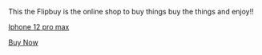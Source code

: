 This the Flipbuy is the online shop to buy things 
buy the things and enjoy!! 

[Iphone 12 pro max](https://images-na.ssl-images-amazon.com/images/I/61fkdeyq5QL._SL1024_.jpg)

[Buy Now](orderPlaced.md)

